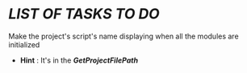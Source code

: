 # ***LIST OF TASKS TO DO***

Make the project's script's name displaying when all the modules are initialized

- **Hint** : It's in the ***GetProjectFilePath***

